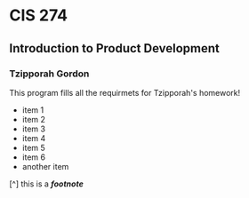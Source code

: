# CIS 274
## Introduction to Product Development
### Tzipporah Gordon

This program fills all the requirmets for Tzipporah's homework!

- item 1
- item 2
- item 3
- item 4
- item 5
- item 6
- another item

[^] this is a ___footnote___

